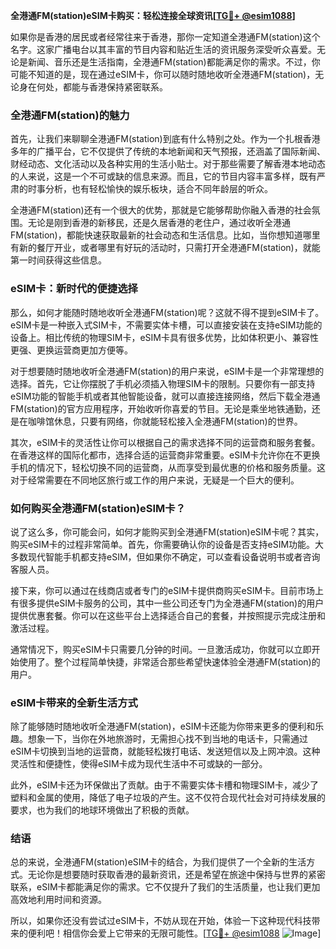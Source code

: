 **全港通FM(station)eSIM卡购买：轻松连接全球资讯[[TG💪+ @esim1088](https://t.me/s/esim1088)]**

如果你是香港的居民或者经常往来于香港，那你一定知道全港通FM(station)这个名字。这家广播电台以其丰富的节目内容和贴近生活的资讯服务深受听众喜爱。无论是新闻、音乐还是生活指南，全港通FM(station)都能满足你的需求。不过，你可能不知道的是，现在通过eSIM卡，你可以随时随地收听全港通FM(station)，无论身在何处，都能与香港保持紧密联系。

### 全港通FM(station)的魅力

首先，让我们来聊聊全港通FM(station)到底有什么特别之处。作为一个扎根香港多年的广播平台，它不仅提供了传统的本地新闻和天气预报，还涵盖了国际新闻、财经动态、文化活动以及各种实用的生活小贴士。对于那些需要了解香港本地动态的人来说，这是一个不可或缺的信息来源。而且，它的节目内容丰富多样，既有严肃的时事分析，也有轻松愉快的娱乐板块，适合不同年龄层的听众。

全港通FM(station)还有一个很大的优势，那就是它能够帮助你融入香港的社会氛围。无论是刚到香港的新移民，还是久居香港的老住户，通过收听全港通FM(station)，都能快速获取最新的社会动态和生活信息。比如，当你想知道哪里有新的餐厅开业，或者哪里有好玩的活动时，只需打开全港通FM(station)，就能第一时间获得这些信息。

### eSIM卡：新时代的便捷选择

那么，如何才能随时随地收听全港通FM(station)呢？这就不得不提到eSIM卡了。eSIM卡是一种嵌入式SIM卡，不需要实体卡槽，可以直接安装在支持eSIM功能的设备上。相比传统的物理SIM卡，eSIM卡具有很多优势，比如体积更小、兼容性更强、更换运营商更加方便等。

对于想要随时随地收听全港通FM(station)的用户来说，eSIM卡是一个非常理想的选择。首先，它让你摆脱了手机必须插入物理SIM卡的限制。只要你有一部支持eSIM功能的智能手机或者其他智能设备，就可以直接连接网络，然后下载全港通FM(station)的官方应用程序，开始收听你喜爱的节目。无论是乘坐地铁通勤，还是在咖啡馆休息，只要有网络，你就能轻松接入全港通FM(station)的世界。

其次，eSIM卡的灵活性让你可以根据自己的需求选择不同的运营商和服务套餐。在香港这样的国际化都市，选择合适的运营商非常重要。eSIM卡允许你在不更换手机的情况下，轻松切换不同的运营商，从而享受到最优惠的价格和服务质量。这对于经常需要在不同地区旅行或工作的用户来说，无疑是一个巨大的便利。

### 如何购买全港通FM(station)eSIM卡？

说了这么多，你可能会问，如何才能购买到全港通FM(station)eSIM卡呢？其实，购买eSIM卡的过程非常简单。首先，你需要确认你的设备是否支持eSIM功能。大多数现代智能手机都支持eSIM，但如果你不确定，可以查看设备说明书或者咨询客服人员。

接下来，你可以通过在线商店或者专门的eSIM卡提供商购买eSIM卡。目前市场上有很多提供eSIM卡服务的公司，其中一些公司还专门为全港通FM(station)的用户提供优惠套餐。你可以在这些平台上选择适合自己的套餐，并按照提示完成注册和激活过程。

通常情况下，购买eSIM卡只需要几分钟的时间。一旦激活成功，你就可以立即开始使用了。整个过程简单快捷，非常适合那些希望快速体验全港通FM(station)的用户。

### eSIM卡带来的全新生活方式

除了能够随时随地收听全港通FM(station)，eSIM卡还能为你带来更多的便利和乐趣。想象一下，当你在外地旅游时，无需担心找不到当地的电话卡，只需通过eSIM卡切换到当地的运营商，就能轻松拨打电话、发送短信以及上网冲浪。这种灵活性和便捷性，使得eSIM卡成为现代生活中不可或缺的一部分。

此外，eSIM卡还为环保做出了贡献。由于不需要实体卡槽和物理SIM卡，减少了塑料和金属的使用，降低了电子垃圾的产生。这不仅符合现代社会对可持续发展的要求，也为我们的地球环境做出了积极的贡献。

### 结语

总的来说，全港通FM(station)eSIM卡的结合，为我们提供了一个全新的生活方式。无论你是想要随时获取香港的最新资讯，还是希望在旅途中保持与世界的紧密联系，eSIM卡都能满足你的需求。它不仅提升了我们的生活质量，也让我们更加高效地利用时间和资源。

所以，如果你还没有尝试过eSIM卡，不妨从现在开始，体验一下这种现代科技带来的便利吧！相信你会爱上它带来的无限可能性。[[TG💪+ @esim1088](https://t.me/s/esim1088) ![Image](https://i.postimg.cc/4NQfJmqS/Snipaste-2025-05-13-00-14-12.png)]